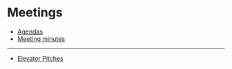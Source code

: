 # Meetings
- [Agendas](agendas.md)
- [Meeting minutes](meetingMinutes.md)
------------------------------
- [Elevator Pitches](elevatorPitches.md)
